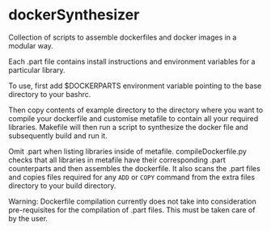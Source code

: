 # dockerSynthesizer
Collection of scripts to assemble dockerfiles and docker images in a modular way. 

Each .part file contains install instructions and environment variables for a particular library. 

To use, first add $DOCKERPARTS environment variable pointing to the base directory to your bashrc.

Then copy contents of example directory to the directory where you want to compile your dockerfile and customise metafile to contain all your required libraries. Makefile will then run a script to synthesize the docker file and subsequently build and run it.

Omit .part when listing libraries inside of metafile.
compileDockerfile.py checks that all libraries in metafile have their corresponding .part counterparts and then assembles the dockerfile. It also scans the .part files and copies files required for any `ADD` or `COPY` command from the extra files directory to your build directory.

Warning: Dockerfile compilation currently does not take into consideration pre-requisites for the compilation of .part files. This must be taken care of by the user.
